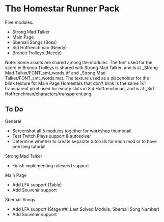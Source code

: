 # The Homestar Runner Pack

Five modules:

* Strong Mad Talker
* Main Page
* Sbemail Songs (Boss)
* Sid Hoffrenchman (Needy)
* Bronco Trolleys (Needy)

Note: Some assets are shared among the modules.
The font used for the score in Bronco Trolleys is shared with Strong Mad Talker, and is at \_Strong Mad Talker/FONT\_smt\_words.ttf and \_Strong Mad Talker/FONT\_smt\_words.mat.
The texture used as a placeholder for the blink texture for Main Page Homestars that don't blink is the same 1x1 transparent pixel used for empty slots in Sid Hoffrenchman, and is at _Sid Hoffrenchman/characters/transparent.png.

## To Do

General

* Screenshot all 5 modules together for workshop thumbnail
* Test Twitch Plays support & autosolver
* Determine whether to create separate tutorials for each mod or to have one long tutorial

Strong Mad Talker

* Finish implementing ruleseed support

Main Page

* Add LFA support (Table)
* Add Souvenir support

Sbemail Songs

* Add LFA support (Stage ##: Last Solved Module, Sbemail Song Number)
* Add Souvenir support
